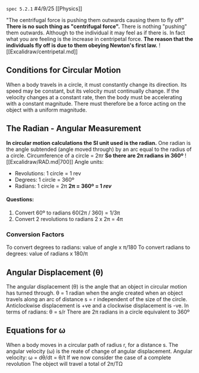 `spec 5.2.1`
#4/9/25 
[[Physics]]

"The centrifugal force is pushing them outwards causing them to fly off"
**There is no such thing as "centrifugal force".**
There is nothing "pushing" them outwards. Although to the individual it may feel as if there is.
In fact what you are feeling is the increase in centripetal force.
**The reason that the individuals fly off is due to them obeying Newton's first law.**
![[Excalidraw/centripetal.md]]

## Conditions for Circular Motion
When a body travels in a circle, it must constantly change its direction. Its speed may be constant, but its velocity must continually change.
If the velocity changes at a constant rate, then the body must be accelerating with a constant magnitude.
There must therefore be a force acting on the object with a uniform magnitude.
## The Radian - Angular Measurement
**In circular motion calculations the SI unit used is the radian.**
One radian is the angle subtended (angle moved through) by an arc equal to the radius of a circle.
Circumference of a circle = 2πr
**So there are 2π radians in 360º**
![[Excalidraw/RAD.md|700]]
Angle units:
- Revolutions: 1 circle = 1 rev
- Degrees: 1 circle = 360º
- Radians: 1 circle = 2π
**2π = 360º = 1 *rev***
#### Questions:
1) Convert 60º to radians
	60(2π / 360)
	= 1/3π
2) Convert 2 revolutions to radians
	2 x 2π
	= 4π
### Conversion Factors
To convert degrees to radians:
	value of angle x π/180
To convert radians to degrees:
	value of radians x 180/π
## Angular Displacement (θ)
The angular displacement (θ) is the angle that an object in circular motion has turned through.
θ = 1 radian when the angle created when an object travels along an arc of distance s = r
independent of the size of the circle.
	Anticlockwise displacement is +ve
	and a clockwise displacement is -ve.
In terms of radians: θ = s/r
There are 2π radians in a circle equivalent to 360º
## Equations for ω
When a body moves in a circular path of radius r, for a distance s.
The angular velocity (ω) is the reate of change of angular displacement.
Angular velocity:
	ω = dθ/dt = θ/t
If we now consider the case of a complete revolution
	 The object will travel a total of 2π/TΩ